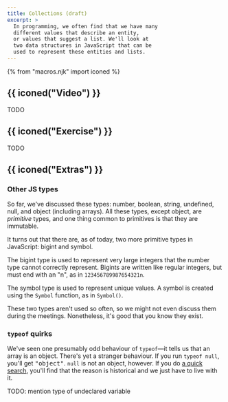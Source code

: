 ```yaml
---
title: Collections (draft)
excerpt: >
  In programming, we often find that we have many
  different values that describe an entity,
  or values that suggest a list. We'll look at
  two data structures in JavaScript that can be
  used to represent these entities and lists.
---
```


{% from "macros.njk" import iconed %}

## {{ iconed("Video") }}

TODO

## {{ iconed("Exercise") }}

TODO

## {{ iconed("Extras") }}

### Other JS types

So far, we've discussed these types: number, boolean,
string, undefined, null, and object (including arrays).
All these types, except object, are _primitive_ types,
and one thing common to primitives is that they are immutable.

It turns out that there are, as of today, two more primitive
types in JavaScript: bigint and symbol.

The bigint type is used to represent very large integers
that the number type cannot correctly represent.
Bigints are written like regular integers, but must end with an "n",
as in `123456789987654321n`.

The symbol type is used to represent unique values.
A symbol is created using the `Symbol` function,
as in `Symbol()`.

These two types aren't used so often, so we might not even
discuss them during the meetings. Nonetheless, it's good that
you know they exist.

### `typeof` quirks

We've seen one presumably odd behaviour of `typeof`&mdash;it
tells us that an array is an object. There's yet a stranger behaviour.
If you run `typeof null`, you'll get <samp>"object"</samp>.
`null` is not an object, however. If you do [a quick search](https://developer.mozilla.org/en-US/docs/Web/JavaScript/Reference/Operators/typeof#typeof_null), 
you'll find that the reason is historical and we just have to live with it.

TODO: mention type of undeclared variable
